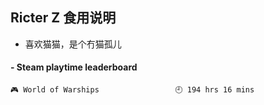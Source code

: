 ## Ricter Z 食用说明
- 喜欢猫猫，是个冇猫孤儿

<!-- steam-box start -->
#### - Steam playtime leaderboard
```text
🎮 World of Warships                 🕘 194 hrs 16 mins
```
<!-- Powered by https://github.com/YouEclipse/steam-box . -->
<!-- steam-box end -->
